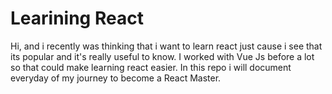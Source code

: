 # Learining React 
Hi, and i recently was thinking that i want to learn react just cause i see that its popular and it's really useful to know. I worked with Vue Js before a lot so that could make learning react easier. In this repo i will document everyday of my journey to become a React Master.